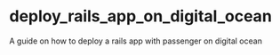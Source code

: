 # deploy_rails_app_on_digital_ocean
A guide on how to deploy a rails app with passenger on digital ocean
